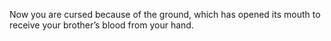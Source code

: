 Now you are cursed because of the ground, which has opened its mouth to receive your brother’s blood from your hand.